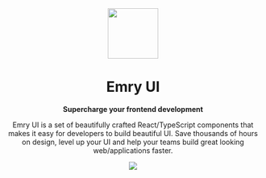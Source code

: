 <div align="center">
  <img src="https://avatars.githubusercontent.com/u/115337741?s=200&v=4" style="width: 100px; height: 100px;" />
</div>

<div align="center">
  <h1>Emry UI</h1>
  <p><b>Supercharge your frontend development</b></p>
  <p>Emry UI is a set of beautifully crafted React/TypeScript components that makes it easy for developers to build beautiful UI. Save thousands of hours on design, level up your UI and help your teams build great looking web/applications faster.</p>
  <a href="https://opensource.org/licenses/MIT" alt="MIT" rel="nofollow">
    <img src="https://camo.githubusercontent.com/029166d85f92969845201e59c3fcd8c8345556036155ff18140f6a9e796173a3/68747470733a2f2f696d672e736869656c64732e696f2f62616467652f6c6963656e73652d4d49542d677265656e" data-canonical-src="https://img.shields.io/badge/license-MIT-green" style="max-width: 100%;">
  </a>
</div>


<!--

**Here are some ideas to get you started:**

🙋‍♀️ A short introduction - what is your organization all about?
🌈 Contribution guidelines - how can the community get involved?
👩‍💻 Useful resources - where can the community find your docs? Is there anything else the community should know?
🍿 Fun facts - what does your team eat for breakfast?
🧙 Remember, you can do mighty things with the power of [Markdown](https://docs.github.com/github/writing-on-github/getting-started-with-writing-and-formatting-on-github/basic-writing-and-formatting-syntax)
-->
